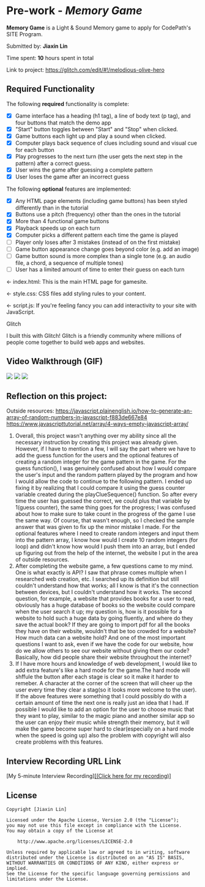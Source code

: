 # Pre-work - *Memory Game*

**Memory Game** is a Light & Sound Memory game to apply for CodePath's SITE Program. 

Submitted by: **Jiaxin Lin**

Time spent: **10** hours spent in total

Link to project: https://glitch.com/edit/#!/melodious-olive-hero 

## Required Functionality

The following **required** functionality is complete:

* [x] Game interface has a heading (h1 tag), a line of body text (p tag), and four buttons that match the demo app
* [x] "Start" button toggles between "Start" and "Stop" when clicked. 
* [x] Game buttons each light up and play a sound when clicked. 
* [x] Computer plays back sequence of clues including sound and visual cue for each button
* [x] Play progresses to the next turn (the user gets the next step in the pattern) after a correct guess. 
* [x] User wins the game after guessing a complete pattern
* [x] User loses the game after an incorrect guess

The following **optional** features are implemented:

* [x] Any HTML page elements (including game buttons) has been styled differently than in the tutorial
* [x] Buttons use a pitch (frequency) other than the ones in the tutorial
* [x] More than 4 functional game buttons
* [x] Playback speeds up on each turn
* [x] Computer picks a different pattern each time the game is played
* [ ] Player only loses after 3 mistakes (instead of on the first mistake)
* [ ] Game button appearance change goes beyond color (e.g. add an image)
* [ ] Game button sound is more complex than a single tone (e.g. an audio file, a chord, a sequence of multiple tones)
* [ ] User has a limited amount of time to enter their guess on each turn

← index.html: This is the main HTML page for gamesite.

← style.css: CSS files add styling rules to your content.

← script.js: If you're feeling fancy you can add interactivity to your site with JavaScript.

Glitch

I built this with Glitch!
Glitch is a friendly community where millions of people come together to build web apps and websites.
## Video Walkthrough (GIF)

![](https://i.imgur.com/IQym63p.gif)
![](https://i.imgur.com/uz3EvgF.gif)
![](https://i.imgur.com/sXiciRI.gif)

## Reflection on this project:
Outside resources: https://javascript.plainenglish.io/how-to-generate-an-array-of-random-numbers-in-javascript-f883de667e84
https://www.javascripttutorial.net/array/4-ways-empty-javascript-array/

1. Overall, this project wasn't anything over my ability since all the necessary instruction by creating this project was already given. However, if I have to mention a few, I will say the part where we have to add the guess function for the users and the optional features of creating a random integer for the game pattern in the game. For the guess function(),  I was genuinely confused about how I would compare the user's input and the random pattern played by the program and how I would allow the code to continue to the following pattern. I ended up fixing it by realizing that I could compare it using the guess counter variable created during the playClueSequence() function. So after every time the user has guessed the correct, we could plus that variable by 1(guess counter), the same thing goes for the progress; I was confused about how to make sure to take count in the progress of the game I use the same way. Of course, that wasn't enough, so I checked the sample answer that was given to fix up the minor mistake I made. For the optional features where I need to create random integers and input them into the pattern array, I know how would I create 10 random integers (for loop) and didn't know how would I push them into an array, but I ended up figuring out from the help of the internet, the website I put in the area of outside resources.
2.  After completing the website game, a few questions came to my mind. One is what exactly is API? I saw that phrase comes multiple when I researched web creation, etc. I searched up its definition but still couldn't understand how that works; all I know is that it's the connection between devices, but I couldn't understand how it works. The second question, for example, a website that provides books for a user to read, obviously has a huge database of books so the website could compare when the user search it up; my question is, how is it possible for a website to hold such a huge data by going fluently, and where do they save the actual book? If they are going to import pdf for all the books they have on their website, wouldn't that be too crowded for a website? How much data can a website hold? And one of the most important questions I want to ask, even if we have the code for our website, how do we allow others to see our website without giving them our code? Basically, how did people share their website throughout the internet?
3. If I have more hours and knowledge of web development, I would like to add extra feature's like a hard mode for the game.The hard mode will shffule the button after each stage is clear so it make it harder to remeber. A character at the corner of the screen that will cheer up the user every time they clear a stag(so it looks more welcome to the user). If the above features were something that I could possibly do with a certain amount of time the next one is really just an idea that I had. If possible I would like to add an option for the user to choose music that they want to play, similar to the magic piano and another similar app so the user can enjoy their music while strength their memory, but it will make the game become super hard to clear(especially on a hard mode when the speed is going up) also the problem with copyright will also create problems with this features.
## Interview Recording URL Link

[My 5-minute Interview Recording][[(Click here for my recording)]](https://www.loom.com/share/7a60b1c5faef421ea2c3473e700bd1ec)


## License

    Copyright [Jiaxin Lin]

    Licensed under the Apache License, Version 2.0 (the "License");
    you may not use this file except in compliance with the License.
    You may obtain a copy of the License at

        http://www.apache.org/licenses/LICENSE-2.0

    Unless required by applicable law or agreed to in writing, software
    distributed under the License is distributed on an "AS IS" BASIS,
    WITHOUT WARRANTIES OR CONDITIONS OF ANY KIND, either express or implied.
    See the License for the specific language governing permissions and
    limitations under the License.